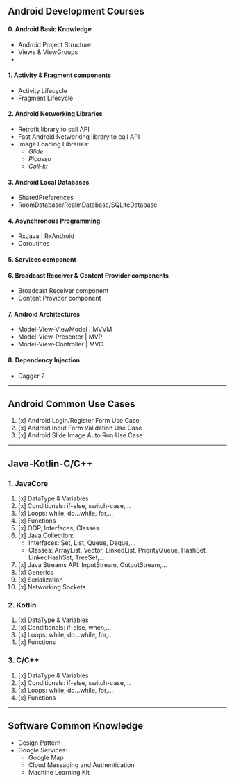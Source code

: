 ## Android Development Courses

#### 0. Android Basic Knowledge

- Android Project Structure
- Views & ViewGroups
-

#### 1. Activity & Fragment components

- Activity Lifecycle
- Fragment Lifecycle

#### 2. Android Networking Libraries

- Retrofit library to call API
- Fast Android Networking library to call API
- Image Loading Libraries:
    + _Glide_
    + _Picasso_
    + _Coil-kt_

#### 3. Android Local Databases

- SharedPreferences
- RoomDatabase/RealmDatabase/SQLiteDatabase

#### 4. Asynchronous Programming

- RxJava | RxAndroid
- Coroutines

#### 5. Services component

#### 6. Broadcast Receiver & Content Provider components

- Broadcast Receiver component
- Content Provider component

#### 7. Android Architectures

- Model-View-ViewModel | MVVM
- Model-View-Presenter | MVP
- Model-View-Controller | MVC

#### 8. Dependency Injection

- Dagger 2

--------------------------------------------------

## Android Common Use Cases

1. [x] Android Login/Register Form Use Case
2. [x] Android Input Form Validation Use Case
3. [x] Android Slide Image Auto Run Use Case

--------------------------------------------------

## Java-Kotlin-C/C++

### 1. JavaCore

1. [x] DataType & Variables
2. [x] Conditionals: if-else, switch-case,...
3. [x] Loops: while, do...while, for,...
4. [x] Functions
5. [x] OOP, Interfaces, Classes
6. [x] Java Collection:
    + Interfaces: Set, List, Queue, Deque,...
    + Classes: ArrayList, Vector, LinkedList, PriorityQueue, HashSet, LinkedHashSet, TreeSet,...
7. [x] Java Streams API: InputStream, OutputStream,...
8. [x] Generics
9. [x] Serialization
10. [x] Networking Sockets

### 2. Kotlin

1. [x] DataType & Variables
2. [x] Conditionals: if-else, when,...
3. [x] Loops: while, do...while, for,...
4. [x] Functions

### 3. C/C++
1. [x] DataType & Variables
2. [x] Conditionals: if-else, switch-case,...
3. [x] Loops: while, do...while, for,...
4. [x] Functions

--------------------------------------------------

## Software Common Knowledge

- Design Pattern
- Google Services:
    + Google Map
    + Cloud Messaging and Authentication
    + Machine Learning Kit